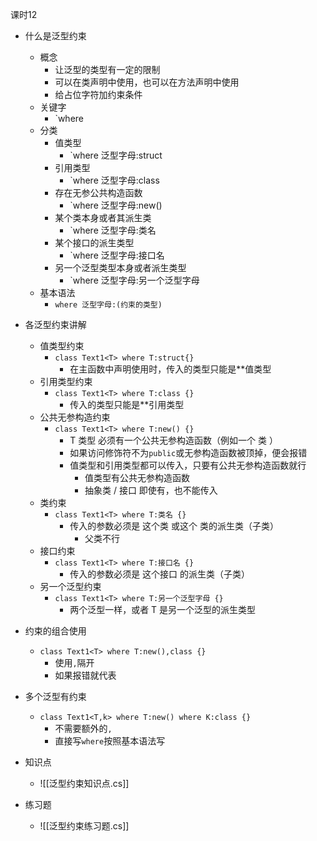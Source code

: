 
课时12

- 什么是泛型约束
	- 概念
		- 让泛型的类型有一定的限制
		- 可以在类声明中使用，也可以在方法声明中使用
		- 给占位字符加约束条件
	- 关键字
		- `where
	- 分类
		- 值类型
			- `where 泛型字母:struct
		- 引用类型
			- `where 泛型字母:class
		- 存在无参公共构造函数
			- `where 泛型字母:new()
		- 某个类本身或者其派生类
			- `where 泛型字母:类名
		- 某个接口的派生类型
			- `where 泛型字母:接口名
		- 另一个泛型类型本身或者派生类型
			- `where 泛型字母:另一个泛型字母
	- 基本语法
		- `where 泛型字母:(约束的类型)`
- 各泛型约束讲解
	- 值类型约束
		- `class Text1<T> where T:struct{}`
			- 在主函数中声明使用时，传入的类型只能是**值类型
	- 引用类型约束
		- `class Text1<T> where T:class {}`
			- 传入的类型只能是**引用类型
	- 公共无参构造约束
		- `class Text1<T> where T:new() {}`
			- T 类型 必须有一个公共无参构造函数（例如一个 类 ）
			- 如果访问修饰符不为`public`或无参构造函数被顶掉，便会报错
			- 值类型和引用类型都可以传入，只要有公共无参构造函数就行
				- 值类型有公共无参构造函数
				- 抽象类 / 接口 即使有，也不能传入
	- 类约束
		- `class Text1<T> where T:类名 {}`
			- 传入的参数必须是 这个类 或这个 类的派生类（子类）
				- 父类不行
	- 接口约束
		-  `class Text1<T> where T:接口名 {}`
			- 传入的参数必须是 这个接口 的派生类（子类）
	- 另一个泛型约束
		-  `class Text1<T> where T:另一个泛型字母 {}`
			- 两个泛型一样，或者 T 是另一个泛型的派生类型
- 约束的组合使用
	-  `class Text1<T> where T:new(),class {}`
		- 使用`,`隔开
		- 如果报错就代表
- 多个泛型有约束
	-  `class Text1<T,k> where T:new() where K:class {}`
		- 不需要额外的`,`
		- 直接写`where`按照基本语法写

- 知识点
	- ![[泛型约束知识点.cs]]

- 练习题
	- ![[泛型约束练习题.cs]]